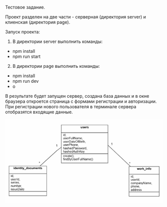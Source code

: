 Тестовое задание.

Проект разделен на две части - серверная (директория server) и клиенская (директория page).

Запуск проекта:

1.  В директории server выполнить команды:

-   npm install
-   npm run start

2.  В директории page выполнить команды:

-   npm install
-   npm run dev
-   o

В результате будет запущен сервер, создана база данных и в окне браузера откроется страница с формами регистрации и
авторизации.  
При регистрации нового пользователя в терминале сервера отобразятся входящие данные.  

![image](./UML.jpg)
